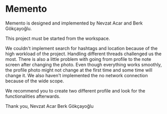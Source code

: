 # Memento

Memento is designed and implemented by Nevzat Acar and Berk Gökçayoğlu.

This project must be started from the workspace.

We couldn't implement search for hashtags and location because of the high workload of the project. Handling different threads challenged us the most.
There is also a little problem with going from profile to the note screen after changing the photo. Even though everything works smoothly, the profile photo might not change at the first time and some time will change it. We also haven't implemented the no network connection because of the wide scope.

We recommend you to create two different profile and look for the functionalities afterwards.

Thank you,
Nevzat Acar
Berk Gökçayoğlu
